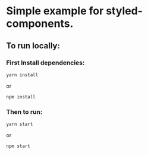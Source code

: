 # Simple example for styled-components.

## To run locally:
### First Install dependencies:
```
yarn install
```
or 
```
npm install
```

### Then to run:
```
yarn start
```
or
```
npm start
```